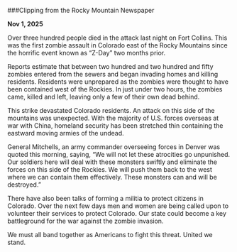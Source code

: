 ###Clipping from the Rocky Mountain Newspaper

**Nov 1, 2025**

Over three hundred people died in the attack last night on Fort Collins.  This was the first zombie assault in Colorado east of the Rocky Mountains since the horrific event known as “Z-Day” two months prior.

Reports estimate that between two hundred and two hundred and fifty zombies entered from the sewers and began invading homes and killing residents.  Residents were unprepared as the zombies were thought to have been contained west of the Rockies.  In just under two hours, the zombies came, killed and left, leaving only a few of their own dead behind.

This strike devastated Colorado residents. An attack on this side of the mountains was unexpected.  With the majority of U.S. forces overseas at war with China, homeland security has been stretched thin containing the eastward moving armies of the undead.

General Mitchells, an army commander overseeing forces in Denver was quoted this morning, saying, “We will not let these atrocities go unpunished.  Our soldiers here will deal with these monsters swiftly and eliminate the forces on this side of the Rockies.  We will push them back to the west where we can contain them effectively.  These monsters can and will be destroyed.”

There have also been talks of forming a militia to protect citizens in Colorado.  Over the next few days men and women are being called upon to volunteer their services to protect Colorado.  Our state could become a key battleground for the war against the zombie invasion.

We must all band together as Americans to fight this threat.  United we stand.
